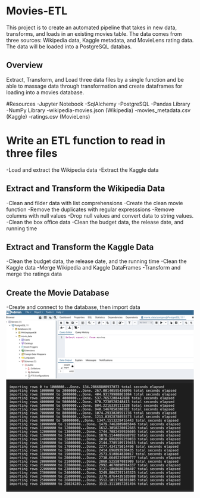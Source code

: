 # Movies-ETL

This project is to create an automated pipeline that takes in new data, transforms, and loads in an existing movies table.  The data comes from three sources: Wikipedia data, Kaggle metadata, and MovieLens rating data.  The data will be loaded into a PostgreSQL databas.



## Overview
Extract, Transform, and Load three data files by a single function and be able to massage data through transformation and create dataframes for loading into a movies database.

#Resources
-Jupyter Notebook
-SqlAlchemy
-PostgreSQL
-Pandas Library
-NumPy Library
-wikipedia-movies.json (Wikipedia)
-movies_metadata.csv (Kaggle)
-ratings.csv (MovieLens)

# Write an ETL function to read in three files
-Load and extract the Wikipedia data
-Extract the Kaggle data

## Extract and Transform the Wikipedia Data
-Clean and filder data with list comprehensions
-Create the clean movie function
-Remove the duplicates with regular expresssions
-Remove columns with null values
-Drop null values and convert data to string values.
-Clean the box office data
-Clean the budget data, the release date, and running time

## Extract and Transform the Kaggle Data
-Clean the budget data, the release date, and the running time
-Clean the Kaggle data
-Merge Wikipedia and Kaggle DataFrames
-Transform and merge the ratings data


## Create the Movie Database
-Create and connect to the database, then import data
![Loading of movie dataframe into PostgreSQL](https://github.com/JoePedroza/Movies-ETL/blob/main/Resources/movies_query.png)
![Loading of ratings dataframe into PostgreSQL](https://github.com/JoePedroza/Movies-ETL/blob/main/Resources/ratings_query.png)

